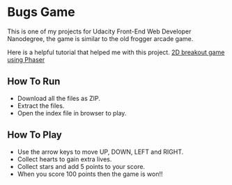 # Bugs Game

This is one of my projects for Udacity Front-End Web Developer Nanodegree, the game is similar to the old frogger arcade game.

Here is a helpful tutorial that helped me with this project.
[2D breakout game using Phaser](https://developer.mozilla.org/en-US/docs/Games/Tutorials/2D_breakout_game_Phaser)

## How To Run

* Download all the files as ZIP.
* Extract the files.
* Open the index file in browser to play.

## How To Play

* Use the arrow keys to move UP, DOWN, LEFT and RIGHT.
* Collect hearts to gain extra lives.
* Collect stars and add 5 points to your score.
* When you score 100 points then the game is won!!
